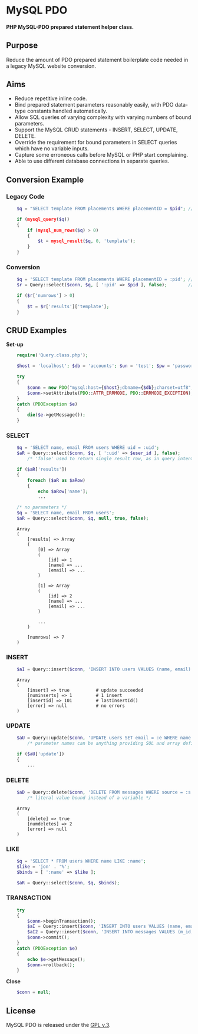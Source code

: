 
# MySQL PDO


#### PHP MySQL-PDO prepared statement helper class.


## Purpose

Reduce the amount of PDO prepared statement boilerplate code needed in a legacy MySQL website conversion.


## Aims

+ Reduce repetitive inline code.
+ Bind prepared statement parameters reasonably easily, with PDO data-type constants handled automatically.
+ Allow SQL queries of varying complexity with varying numbers of bound parameters.
+ Support the MySQL CRUD statements - INSERT, SELECT, UPDATE, DELETE.
+ Override the requirement for bound parameters in SELECT queries which have no variable inputs.
+ Capture some erroneous calls before MySQL or PHP start complaining.
+ Able to use different database connections in separate queries.


## Conversion Example

### Legacy Code

```php
    $q = "SELECT template FROM placements WHERE placementID = $pid"; // potentially unsanitized $pid

    if (mysql_query($q))
    {
        if (mysql_num_rows($q) > 0)
        {
            $t = mysql_result($q, 0, 'template');
        }
    }
```

### Conversion

```php
    $q = 'SELECT template FROM placements WHERE placementID = :pid'; // placeholder for bound variable
    $r = Query::select($conn, $q, [ ':pid' => $pid ], false);        // bind variable(s) in array

    if ($r['numrows'] > 0)
    {
        $t = $r['results']['template'];
    }
```


## CRUD Examples

**Set-up**

```php
    require('Query.class.php');

    $host = 'localhost'; $db = 'accounts'; $un = 'test'; $pw = 'password';

    try
    {
        $conn = new PDO("mysql:host={$host};dbname={$db};charset=utf8", $un, $pw);
        $conn->setAttribute(PDO::ATTR_ERRMODE, PDO::ERRMODE_EXCEPTION);
    }
    catch (PDOException $e)
    {
        die($e->getMessage());
    }
```


### SELECT

```php
    $q = 'SELECT name, email FROM users WHERE uid = :uid';
    $aR = Query::select($conn, $q, [ ':uid' => $user_id ], false);
        /* 'false' used to return single result row, as in query intention; default is 'true' returning multiple rows from a suitable query */

    if ($aR['results'])
    {
        foreach ($aR as $aRow)
        {
            echo $aRow['name'];
            ...

    /* no parameters */
    $q = 'SELECT name, email FROM users';
    $aR = Query::select($conn, $q, null, true, false);
```

        Array
        (
            [results] => Array
            (
                [0] => Array
                (
                    [id] => 1
                    [name] => ...
                    [email] => ...
                )

                [1] => Array
                (
                    [id] => 2
                    [name] => ...
                    [email] => ...
                )

                ...
            )

            [numrows] => 7
        )


### INSERT

```php
    $aI = Query::insert($conn, 'INSERT INTO users VALUES (name, email) VALUES (:name, :email)', [ ':name' => $name, ':email' => $email ]);
```

        Array
        (
            [insert] => true          # update succeeded
            [numinserts] => 1         # 1 insert
            [insertid] => 101         # lastInsertId()
            [error] => null           # no errors
        )


### UPDATE

```php
    $aU = Query::update($conn, 'UPDATE users SET email = :e WHERE name = :n', [ ':e' => $email, ':n' => $name ]);
        /* parameter names can be anything providing SQL and array definitions match */

    if ($aU['update'])
    {
        ...
```


### DELETE

```php
    $aD = Query::delete($conn, 'DELETE FROM messages WHERE source = :s', [ ':s' => 3 ]);
        /* literal value bound instead of a variable */
```

        Array
        (
            [delete] => true
            [numdeletes] => 2
            [error] => null
        )


### LIKE

```php
    $q = 'SELECT * FROM users WHERE name LIKE :name';
    $like = 'jon' . '%';
    $binds = [ ':name' => $like ];

    $aR = Query::select($conn, $q, $binds);
```


### TRANSACTION

```php
    try
    {
        $conn->beginTransaction();
        $aI = Query::insert($conn, 'INSERT INTO users VALUES (name, email) VALUES (:name, :email)', [ ':name' => $name, ':email' => $email ]);
        $aI2 = Query::insert($conn, 'INSERT INTO messages VALUES (m_id, message) VALUES (:m_id, :message)', [ ':m_id' => $aI['insertid'], ':message' => $message ]);
        $conn->commit();
    }
    catch (PDOException $e)
    {
        echo $e->getMessage();
        $conn->rollback();
    }
```


**Close**

```php
    $conn = null;
```


## License

MySQL PDO is released under the [GPL v.3](https://www.gnu.org/licenses/gpl-3.0.html).
